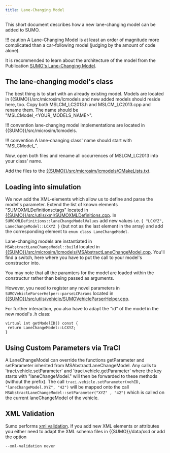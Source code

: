 ```yaml
---
title: Lane-Changing Model
---
```


This short document describes how a new lane-changing model can be added
to SUMO.

!!! caution
    A Lane-Changing Model is at least an order of magnitude more complicated
    than a car-following model (judging by the amount of code alone).

It is recommended to learn about the architecture of the model from the
Publication [SUMO's Lane-Changing
Model](https://elib.dlr.de/102254/1/Springer-SUMOs_Lane_changing_model.pdf).

## The lane-changing model's class

The best thing is to start with an already existing model. Models are
located in {{SUMO}}/src/microsim/lcmodels and new added models should reside
here, too. Copy both MSLCM_LC2013.h and
MSLCM_LC2013.cpp and rename them. The name should be
"MSLCModel_<YOUR_MODELS_NAME\>".

!!! convention
    lane-changing model implementations are located in {{SUMO}}/src/microsim/lcmodels.

!!! convention
    A lane-changing class' name should start with "MSLCModel_".

Now, open both files and rename all occurrences of MSLCM_LC2013
into your class' name.

Add the files to the [{{SUMO}}/src/microsim/lcmodels/CMakeLists.txt]({{Source}}src/microsim/lcmodels/CMakeLists.txt).

## Loading into simulation

We now add the XML-elements which allow us to define and parse the
model's parameter. Extend the list of known elements
"SUMOXMLDefinitions::tags" located in [{{SUMO}}/src/utils/xml/SUMOXMLDefinitions.cpp]({{Source}}src/utils/xml/SUMOXMLDefinitions.cpp).
In `SUMOXMLDefinitions::laneChangeModelValues` add new values i.e. `{ "LCXYZ", LaneChangeModel::LCXYZ }` (but not as the last element in the array)
and add the corresponding element to `enum class LaneChangeModel`.


Lane-changing models are instantiated in `MSAbstractLaneChangeModel::build`
located in
[{{SUMO}}/src/microsim/lcmodels/MSAbstractLaneChangeModel.cpp]({{Source}}src/microsim/lcmodels/MSAbstractLaneChangeModel.cpp). You'll find a switch, here
where you have to put the call to your model's constructor into.


You may note that all the paramters for the model are loaded within the
constructur rather than being passed as arguments.

However, you need to register any novel parameters in
`SUMOVehicleParserHelper::parseLCParams`
located in
[{{SUMO}}/src/utils/vehicle/SUMOVehicleParserHelper.cpp]({{Source}}src/utils/vehicle/SUMOVehicleParserHelper.cpp).


For further interaction, you also have to adapt the "id" of the model in
the new model's .h class:

```
virtual int getModelID() const {
 return LaneChangeModel::LCXYZ;
}
```

## Using Custom Parameters via TraCI

A LaneChangeModel can override the functions getParameter and setParameter
inherited from MSAbstractLaneChangeModel. 
Any calls to 'traci.vehicle.setParameter' and 'traci.vehicle.getParameter' where
the key starts with "laneChangeModel." will then be forwarded to these methods (without the prefix).
The call
`traci.vehicle.setParameter(vehID, "laneChangeModel.XYZ", "42")`
will be mapped onto the call
`MSAbstractLaneChangeModel::setParameter("XYZ" , "42")` which is called on the current laneChangeModel of the vehicle.


## XML Validation

Sumo performs [xml validation](../../XMLValidation.md). If you add new
XML elements or attributes you either need to adapt the XML schema files
in {{SUMO}}/data/xsd or add the option

```
--xml-validation never
```
